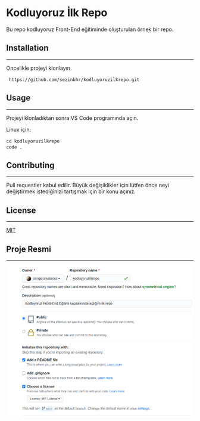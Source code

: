 # Kodluyoruz İlk Repo 
Bu repo kodluyoruz Front-End eğitiminde oluşturulan örnek bir repo.</p>

## Installation 
---
Oncelikle projeyi klonlayın.

``` 
 https://github.com/sezinbhr/kodluyoruzilkrepo.git
``` 

## Usage
---
Projeyi klonladıktan sonra VS Code programında açın.

Linux için:

``` 
cd kodluyoruzilkrepo
code . 
```

## Contributing
---
Pull requestler kabul edilir. Büyük değişiklikler için lütfen önce neyi değiştirmek istediğinizi tartışmak için bir konu açınız.

## License
---
[MIT](https://github.com/sezinbhr/kodluyoruzilkrepo/blob/main/LICENSE)

## Proje Resmi
---
![Image](https://raw.githubusercontent.com/Kodluyoruz/taskforce/main/git/odev1/figures/github.png)

